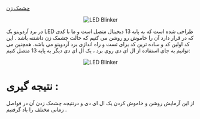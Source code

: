 [چشمک زن](https://github.com/Arash589/project_okhravi/tree/main/code-main/code/1_one_led_blinker.ino)
<p align="center">
  <img src="https://github.com/mohsenkmt/MicroProcessor/raw/main/Photo/1_one_led_blinker.png" alt="LED Blinker" />
</p>


در برد آردوینو یک LED طراحی شده است که به پایه 13 دیجیتال متصل است و ما با کدی که در   قرار دارد آن را خاموش رو روشن می کنیم که حالت چشمک زن داشتنه باشد . این کد اولین کد و ساده ترین کد برای تست و راه اندازی برد آردوینو می باشد.
همچنین می توانیم به جای استفاده از ال ای دی روی برد ، یک ال ای دی دیگر به پایه 13 متصل کنیم:

<p align="center">
  <img src="https://github.com/Arash589/project_okhravi/tree/main/code-main/code/1_one_led_blinker.png" alt="LED Blinker" />
</p>

# نتیجه گیری : 
 از این آزمایش روشن و خاموش کردن یک ال ای دی و درنتیجه چشمک زدن آن در فواصل زمانی مختلف را یاد گرفتیم
 .
